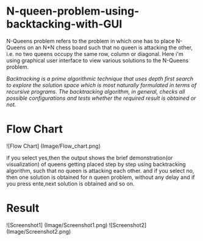 # N-queen-problem-using-backtacking-with-GUI
N-Queens problem refers to the problem in which one has to place N-Queens on an N*N chess board such that no queen is attacking the other, i.e. no two queens occupy the same  row, column or  diagonal. Here i'm using graphical user interface  to  view various solutions to the N-Queens problem.

*Backtracking is a prime algorithmic technique that uses depth first search to explore the solution space which is most naturally formulated in terms of recursive programs.  The backtracking algorithm, in general, checks all possible configurations and tests whether the required result is obtained or not.*

# Flow Chart
![Flow Chart] (Image/Flow_chart.png)

if you select yes,then the output shows the brief demonstration(or visualization) of queens getting placed step by step using backtracking algorithm, such that no queen is attacking each other.
and if you select no, then one solution is obtained for n queen problem, without any delay and if you press ente,next solution is obtained and so on.

# Result
![Screenshot1] (Image/Screenshot1.png)
![Screenshot2] (Image/Screenshot2.png)

